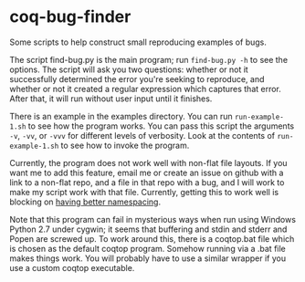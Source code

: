 coq-bug-finder
==============

Some scripts to help construct small reproducing examples of bugs.

The script find-bug.py is the main program; run `find-bug.py -h` to
see the options.  The script will ask you two questions: whether or
not it successfully determined the error you're seeking to reproduce,
and whether or not it created a regular expression which captures that
error.  After that, it will run without user input until it finishes.

There is an example in the examples directory.  You can run
`run-example-1.sh` to see how the program works.  You can pass this
script the arguments `-v`, `-vv`, or `-vvv` for different levels of
verbosity.  Look at the contents of `run-example-1.sh` to see how to
invoke the program.

Currently, the program does not work well with non-flat file layouts.
If you want me to add this feature, email me or create an issue on
github with a link to a non-flat repo, and a file in that repo with a
bug, and I will work to make my script work with that file.
Currently, getting this to work well is blocking on [having better
namespacing](https://coq.inria.fr/bugs/show_bug.cgi?id=3171).

Note that this program can fail in mysterious ways when run using
Windows Python 2.7 under cygwin; it seems that buffering and stdin and
stderr and Popen are screwed up.  To work around this, there is a
coqtop.bat file which is chosen as the default coqtop program.
Somehow running via a .bat file makes things work.  You will probably
have to use a similar wrapper if you use a custom coqtop executable.
